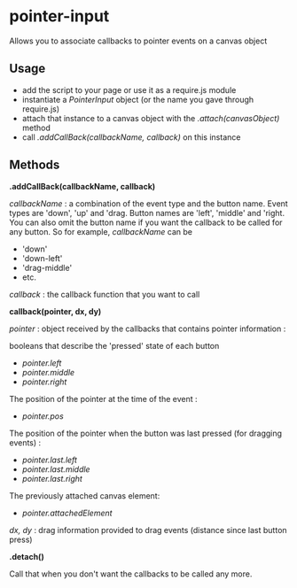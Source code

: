 pointer-input
=============

Allows you to associate callbacks to pointer events on a canvas object

Usage
-----

- add the script to your page or use it as a require.js module
- instantiate a *PointerInput* object (or the name you gave through require.js)
- attach that instance to a canvas object with the *.attach(canvasObject)* method
- call *.addCallBack(callbackName, callback)* on this instance

Methods
-------
**.addCallBack(callbackName, callback)**

*callbackName* : a combination of the event type and the button name. Event types are 'down', 'up' and 'drag. Button names are 'left', 'middle' and 'right.
You can also omit the button name if you want the callback to be called for any button.
So for example, *callbackName* can be
* 'down'
* 'down-left'
* 'drag-middle'
* etc.

*callback* : the callback function that you want to call


**callback(pointer, dx, dy)**

*pointer* : object received by the callbacks that contains pointer information :

booleans that describe the 'pressed' state of each button

* *pointer.left*
* *pointer.middle*
* *pointer.right*

The position of the pointer at the time of the event :

* *pointer.pos*

The position of the pointer when the button was last pressed (for dragging events) :

* *pointer.last.left*
* *pointer.last.middle*
* *pointer.last.right*

The previously attached canvas element:

* *pointer.attachedElement*

*dx, dy* : drag information provided to drag events (distance since last button press)

**.detach()**

Call that when you don't want the callbacks to be called any more.
